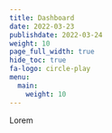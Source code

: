 ```yaml
---
title: Dashboard
date: 2022-03-23
publishdate: 2022-03-24
weight: 10
page_full_width: true
hide_toc: true
fa-logo: circle-play 
menu:
  main:
    weight: 10
---
```


Lorem
